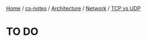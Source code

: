 [Home](https://mengxianbin.github.io) /
[cs-notes](https://mengxianbin.github.io/cs-notes/site) /
[Architecture](https://mengxianbin.github.io/cs-notes/site/Architecture) /
[Network](https://mengxianbin.github.io/cs-notes/site/Architecture/Network) /
[TCP vs UDP](https://mengxianbin.github.io/cs-notes/site/Architecture/Network/TCP%20vs%20UDP)

# TO DO
